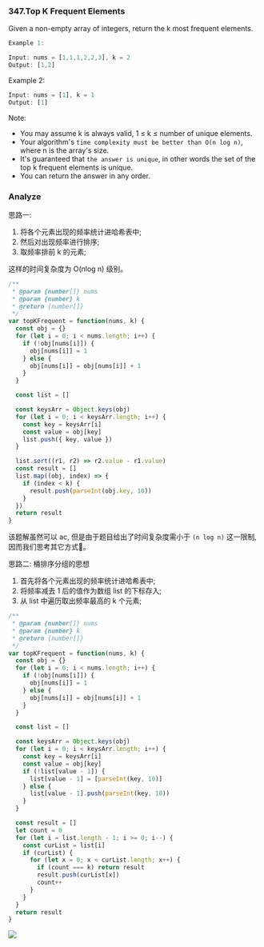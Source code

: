 ### 347.Top K Frequent Elements

Given a non-empty array of integers, return the k most frequent elements.

```js
Example 1:

Input: nums = [1,1,1,2,2,3], k = 2
Output: [1,2]
```

Example 2:

```js
Input: nums = [1], k = 1
Output: [1]
```

Note:

* You may assume k is always valid, 1 ≤ k ≤ number of unique elements.
* Your algorithm's `time complexity must be better than O(n log n)`, where n is the array's size.
* It's guaranteed that `the answer is unique`, in other words the set of the top k frequent elements is unique.
* You can return the answer in any order.

### Analyze

思路一:

1. 将各个元素出现的频率统计进哈希表中;
2. 然后对出现频率进行排序;
3. 取频率排前 k 的元素;

这样的时间复杂度为 O(nlog n) 级别。

```js
/**
 * @param {number[]} nums
 * @param {number} k
 * @return {number[]}
 */
var topKFrequent = function(nums, k) {
  const obj = {}
  for (let i = 0; i < nums.length; i++) {
    if (!obj[nums[i]]) {
      obj[nums[i]] = 1
    } else {
      obj[nums[i]] = obj[nums[i]] + 1
    }
  }

  const list = []

  const keysArr = Object.keys(obj)
  for (let i = 0; i < keysArr.length; i++) {
    const key = keysArr[i]
    const value = obj[key]
    list.push({ key, value })
  }

  list.sort((r1, r2) => r2.value - r1.value)
  const result = []
  list.map((obj, index) => {
    if (index < k) {
      result.push(parseInt(obj.key, 10))
    }
  })
  return result
}
```

该题解虽然可以 ac, 但是由于题目给出了时间复杂度需小于 `(n log n)` 这一限制, 因而我们思考其它方式🤔。

思路二: 桶排序分组的思想

1. 首先将各个元素出现的频率统计进哈希表中;
2. 将频率减去 1 后的值作为数组 list 的下标存入;
3. 从 list 中遍历取出频率最高的 k 个元素;

```js
/**
 * @param {number[]} nums
 * @param {number} k
 * @return {number[]}
 */
var topKFrequent = function(nums, k) {
  const obj = {}
  for (let i = 0; i < nums.length; i++) {
    if (!obj[nums[i]]) {
      obj[nums[i]] = 1
    } else {
      obj[nums[i]] = obj[nums[i]] + 1
    }
  }

  const list = []

  const keysArr = Object.keys(obj)
  for (let i = 0; i < keysArr.length; i++) {
    const key = keysArr[i]
    const value = obj[key]
    if (!list[value - 1]) {
      list[value - 1] = [parseInt(key, 10)]
    } else {
      list[value - 1].push(parseInt(key, 10))
    }
  }

  const result = []
  let count = 0
  for (let i = list.length - 1; i >= 0; i--) {
    const curList = list[i]
    if (curList) {
      for (let x = 0; x < curList.length; x++) {
        if (count === k) return result
        result.push(curList[x])
        count++
      }
    }
  }
  return result
}
```

![](http://with.muyunyun.cn/926ca1b564c07610790ab1e0e4cafa6f.jpg)